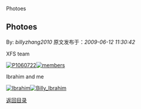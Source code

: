 Photoes
## Photoes

By: *billyzhang2010* 原文发布于：*2009-06-12 11:30:42*

XFS team

[![P1060722](http://s9.sinaimg.cn/middle/6983393849da995bdf9a8&amp;690)](https&#58;//lpqaaa.bay.livefilestore.com/y1mnagmCB9EFpsmpxKHXhMD_r345gla2fBb8u1Ms1EK9YJ8rzUelKU0XaHOlKEnlojICES47jV3Zg_bOj559gV5R55SwyQ0o8P8r-qdG7nYSmTLrSzCNaWCoSSspFGwn8tWzswNbqp4UuH2C1kz3H1rPg/P1060722[2].jpg)[![members](http://s7.sinaimg.cn/middle/6983393849da995c290a6&amp;690)](https&#58;//lpqaaa.bay.livefilestore.com/y1mR8so8MTLvCFuyErGeCFTzIUr1J8bxVSYfpVxr0CiN3LJYb7S57KRSfuikL5GV3U7hdna2NvBCvXcBNYBdySYlN_SnZGEuS2q9JUpOpbCk99kuRwokRQXHcQP6wP2LzGExvybD9IOOrPPBFvVXQW6Iw/members[2].jpg)

 

Ibrahim and me

[![Ibrahim](http://s1.sinaimg.cn/middle/6983393849da9953992e0&amp;690)](https&#58;//lpqaaa.bay.livefilestore.com/y1m44Jo8Xq-tkLl-DI_VjovpigXoQsSy-qftzUDTzbslVagpVo7kKhzqeHgLrKbzc8Ifvm1nCunG_9_px5JJVFDqayQ0vTXE22i2mubog5N0vqAK3v3sV03sdJxtUr2nT4cOl8ti89vaXulIhkQgv0Bzw/Ibrahim[2].jpg)[![Billy_Ibrahim](http://s6.sinaimg.cn/middle/6983393849da995d31f85&amp;690)](https&#58;//lpqaaa.bay.livefilestore.com/y1m_Hq_PQY9DmrtrbQPoTBGr1UgUaNmn8AkpusP1nfkxYRgMtgAQ_NvPr1Fxof7pgQw2k3Ob1Gzx8JUcr1RNHLhX6Vmr3Hqtnt8ybc6eaoy0Mo4kmW6Wa3TKzL6L79AJYKGn9SFTEzG5QKJAiMhkAYe4w/Billy_Ibrahim[2].jpg)

[返回目录](index.html)
